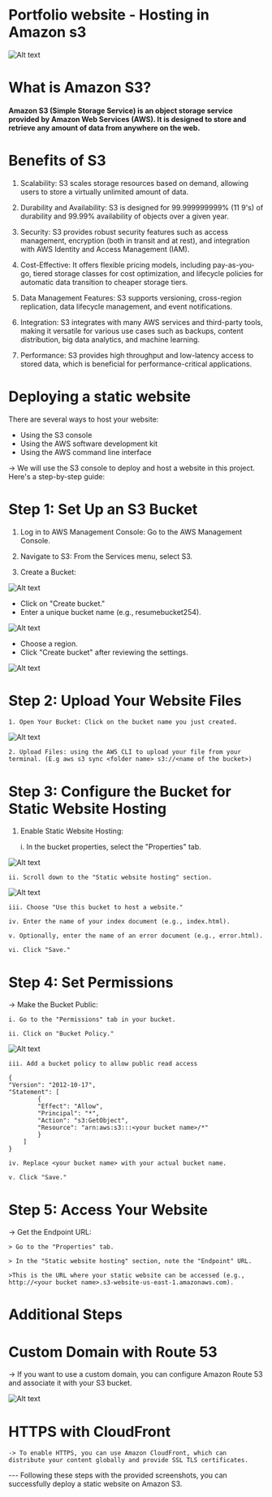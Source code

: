 # Portfolio website - Hosting in Amazon s3

![Alt text](https://private-user-images.githubusercontent.com/143833326/339408948-bfa4c4a1-f270-4774-b199-7b5f909d87f2.png?jwt=eyJhbGciOiJIUzI1NiIsInR5cCI6IkpXVCJ9.eyJpc3MiOiJnaXRodWIuY29tIiwiYXVkIjoicmF3LmdpdGh1YnVzZXJjb250ZW50LmNvbSIsImtleSI6ImtleTUiLCJleHAiOjE3MjAwMTI2MTAsIm5iZiI6MTcyMDAxMjMxMCwicGF0aCI6Ii8xNDM4MzMzMjYvMzM5NDA4OTQ4LWJmYTRjNGExLWYyNzAtNDc3NC1iMTk5LTdiNWY5MDlkODdmMi5wbmc_WC1BbXotQWxnb3JpdGhtPUFXUzQtSE1BQy1TSEEyNTYmWC1BbXotQ3JlZGVudGlhbD1BS0lBVkNPRFlMU0E1M1BRSzRaQSUyRjIwMjQwNzAzJTJGdXMtZWFzdC0xJTJGczMlMkZhd3M0X3JlcXVlc3QmWC1BbXotRGF0ZT0yMDI0MDcwM1QxMzExNTBaJlgtQW16LUV4cGlyZXM9MzAwJlgtQW16LVNpZ25hdHVyZT04MDkzZTlhOTgwYmFiMGY3ZmQ0YjA0MzYxOTBlMmMwMWIzZTgzMjY0OWVmYzEyYzgyMTczZjU5OGY0OTk1ODhjJlgtQW16LVNpZ25lZEhlYWRlcnM9aG9zdCZhY3Rvcl9pZD0wJmtleV9pZD0wJnJlcG9faWQ9MCJ9.5oOp36U5_7U65CfhUxXEBz36EIrJ_5aPMLj31xpXWNI)

# What is Amazon S3?
#### Amazon S3 (Simple Storage Service) is an object storage service provided by Amazon Web Services (AWS). It is designed to store and retrieve any amount of data from anywhere on the web.

# Benefits of S3
1. Scalability: S3 scales storage resources based on demand, allowing users to store a virtually unlimited amount of data.

2. Durability and Availability: S3 is designed for 99.999999999% (11 9's) of durability and 99.99% availability of objects over a given year.

3. Security: S3 provides robust security features such as access management, encryption (both in transit and at rest), and integration with AWS Identity and Access Management (IAM).

4. Cost-Effective: It offers flexible pricing models, including pay-as-you-go, tiered storage classes for cost optimization, and lifecycle policies for automatic data transition to cheaper storage tiers.

5. Data Management Features: S3 supports versioning, cross-region replication, data lifecycle management, and event notifications.

6. Integration: S3 integrates with many AWS services and third-party tools, making it versatile for various use cases such as backups, content distribution, big data analytics, and machine learning.

7. Performance: S3 provides high throughput and low-latency access to stored data, which is beneficial for performance-critical applications.

# Deploying a static website
There are several ways to host your website:
 - Using the S3 console
 - Using the AWS software development kit
- Using the AWS command line interface

-> We will use the S3 console to deploy and host a website in this project. Here's a step-by-step guide:

# Step 1: Set Up an S3 Bucket

1. Log in to AWS Management Console: Go to the AWS Management Console.

2. Navigate to S3: From the Services menu, select S3.

3. Create a Bucket:

![Alt text](src/images/sn1.png)

- Click on "Create bucket."
- Enter a unique bucket name (e.g., resumebucket254).

![Alt text](src/images/sn2.png)

- Choose a region.
- Click "Create bucket" after reviewing the settings.

![Alt text](src/images/sn3.png)

# Step 2: Upload Your Website Files

    1. Open Your Bucket: Click on the bucket name you just created.

![Alt text](src/images/sn4.png)

    2. Upload Files: using the AWS CLI to upload your file from your terminal. (E.g aws s3 sync <folder name> s3://<name of the bucket>)

# Step 3: Configure the Bucket for Static Website Hosting

1. Enable Static Website Hosting:

    i. In the bucket properties, select the "Properties" tab.

![Alt text](src/images/sn5.png)

    ii. Scroll down to the "Static website hosting" section.

![Alt text](src/images/sn6.png)

    iii. Choose "Use this bucket to host a website."

    iv. Enter the name of your index document (e.g., index.html).

    v. Optionally, enter the name of an error document (e.g., error.html).

    vi. Click "Save."

# Step 4: Set Permissions

-> Make the Bucket Public:

    i. Go to the "Permissions" tab in your bucket.

    ii. Click on "Bucket Policy."

![Alt text](src/images/sn7.png)

    iii. Add a bucket policy to allow public read access

    {
    "Version": "2012-10-17",
    "Statement": [
            {
            "Effect": "Allow",
            "Principal": "*",
            "Action": "s3:GetObject",
            "Resource": "arn:aws:s3:::<your bucket name>/*"
            }
        ]
    }

    iv. Replace <your bucket name> with your actual bucket name.

    v. Click "Save."

# Step 5:  Access Your Website

-> Get the Endpoint URL:

    > Go to the "Properties" tab.

    > In the "Static website hosting" section, note the "Endpoint" URL.

    >This is the URL where your static website can be accessed (e.g., http://<your bucket name>.s3-website-us-east-1.amazonaws.com).


# Additional Steps

# Custom Domain with Route 53

 -> If you want to use a custom domain, you can configure Amazon Route 53 and associate it with your S3 bucket.

![Alt text](src/images/sn8.png)

# HTTPS with CloudFront

    -> To enable HTTPS, you can use Amazon CloudFront, which can distribute your content globally and provide SSL TLS certificates.

--- Following these steps with the provided screenshots, you can successfully deploy a static website on Amazon S3.